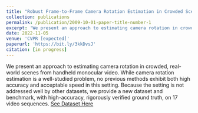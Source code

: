 ```yaml
---
title: "Robust Frame-to-Frame Camera Rotation Estimation in Crowded Scenes"
collection: publications
permalink: /publication/2009-10-01-paper-title-number-1
excerpt: 'We present an approach to estimating camera rotation in crowded, real-world scenes from handheld monocular video. While camera rotation estimation is a well-studied problem, no previous methods exhibit both high accuracy and acceptable speed in this setting. Because the setting is not addressed well by other datasets, we provide a new dataset and benchmark, with high-accuracy, rigorously verified ground truth, on 17 video sequences.'
date: 2022-11-05
venue: 'CVPR [expected]'
paperurl: 'https://bit.ly/3kkDvsJ'
citation: [in progress]
---
```

We present an approach to estimating camera rotation in crowded, real-world scenes from handheld monocular video. While camera rotation estimation is a well-studied problem, no previous methods exhibit both high accuracy and acceptable speed in this setting. Because the setting is not addressed well by other datasets, we provide a new dataset and benchmark, with high-accuracy, rigorously verified ground truth, on 17 video sequences.
[See Dataset Here](https://bit.ly/3kkDvsJ)
